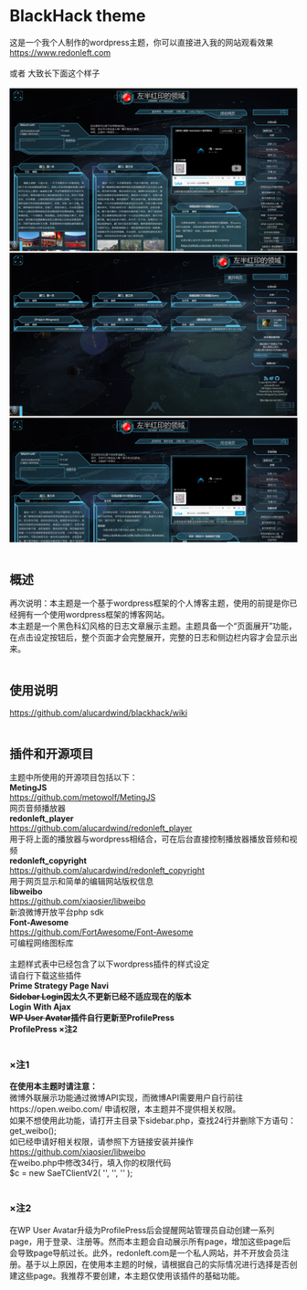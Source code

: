 # BlackHack theme
这是一个我个人制作的wordpress主题，你可以直接进入我的网站观看效果
https://www.redonleft.com<br><br>
或者
大致长下面这个样子<br><br>
![](/screenshot.png)<br>
![](/screenshot1.png)<br>
![](/screenshot2.png)
<br><br>
## 概述
再次说明：本主题是一个基于wordpress框架的个人博客主题，使用的前提是你已经拥有一个使用wordpress框架的博客网站。<br>
本主题是一个黑色科幻风格的日志文章展示主题。主题具备一个“页面展开”功能，在点击设定按钮后，整个页面才会完整展开，完整的日志和侧边栏内容才会显示出来。<br>
<br>
## 使用说明
https://github.com/alucardwind/blackhack/wiki 
<br>
<br>
## 插件和开源项目
主题中所使用的开源项目包括以下：<br>
<b>MetingJS</b><br>
https://github.com/metowolf/MetingJS<br>
网页音频播放器<br>
<b>redonleft_player</b><br>
https://github.com/alucardwind/redonleft_player<br>
用于将上面的播放器与wordpress相结合，可在后台直接控制播放器播放音频和视频<br>
<b>redonleft_copyright</b><br>
https://github.com/alucardwind/redonleft_copyright<br>
用于网页显示和简单的编辑网站版权信息<br>
<b>libweibo</b><br>
https://github.com/xiaosier/libweibo<br>
新浪微博开放平台php sdk<br>
<b>Font-Awesome</b><br>
https://github.com/FortAwesome/Font-Awesome<br>
可编程网络图标库<br>
<br>
主题样式表中已经包含了以下wordpress插件的样式设定<br>请自行下载这些插件<br>
<b>Prime Strategy Page Navi<br>
        <s>Sidebar Login</s>因太久不更新已经不适应现在的版本<br>
        Login With Ajax<br>
        <s>WP User Avatar</s>插件自行更新至ProfilePress<br>
        ProfilePress ×注2
</b>
<br>
<br>
 ### ×注1      
<b>在使用本主题时请注意：</b><br>
微博外联展示功能通过微博API实现，而微博API需要用户自行前往https://open.weibo.com/
申请权限，本主题并不提供相关权限。<br>
如果不想使用此功能，请打开主目录下sidebar.php，查找24行并删除下方语句：<br>
get_weibo();<br>
如已经申请好相关权限，请参照下方链接安装并操作<br>
https://github.com/xiaosier/libweibo<br>
在weibo.php中修改34行，填入你的权限代码<br>
$c = new SaeTClientV2( '', '', '' );<br>
<br>
### ×注2
在WP User Avatar升级为ProfilePress后会提醒网站管理员自动创建一系列page，用于登录、注册等。然而本主题会自动展示所有page，增加这些page后会导致page导航过长。此外，redonleft.com是一个私人网站，并不开放会员注册。基于以上原因，在使用本主题的时候，请根据自己的实际情况进行选择是否创建这些page。我推荐不要创建，本主题仅使用该插件的基础功能。<br>
